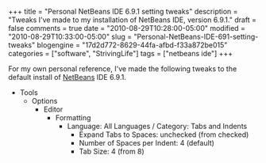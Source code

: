 +++
title = "Personal NetBeans IDE 6.9.1 setting tweaks"
description = "Tweaks I've made to my installation of NetBeans IDE, version 6.9.1."
draft = false
comments = true
date = "2010-08-29T10:28:00-05:00"
modified = "2010-08-29T10:33:00-05:00"
slug = "Personal-NetBeans-IDE-691-setting-tweaks"
blogengine = "17d2d772-8629-44fa-afbd-f33a872be015"
categories = ["software", "StrivingLife"]
tags = ["netbeans ide"]
+++

<p>For my own personal reference, I've made the following tweaks to the default install of <a rel="external" href="http://netbeans.org/">NetBeans</a> IDE 6.9.1.</p>
<ul>
<li>Tools
<ul>
<li>Options
<ul>
<li>Editor
<ul>
<li>Formatting
<ul>
<li>Language: All Languages / Category: Tabs and Indents
<ul>
<li>Expand Tabs to Spaces: unchecked (from checked)</li>
<li>Number of Spaces per Indent: 4 (default)</li>
<li>Tab Size: 4 (from 8)</li>
</ul>
</li>
</ul>
</li>
</ul>
</li>
</ul>
</li>
</ul>
</li>
</ul>
